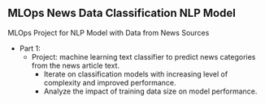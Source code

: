 

## MLOps News Data Classification NLP Model
MLOps Project for NLP Model with Data from News Sources

- Part 1:
  - Project: machine learning text classifier to predict news categories from the news article text.
    - Iterate on classification models with increasing level of complexity and improved performance.
    - Analyze the impact of training data size on model performance.
